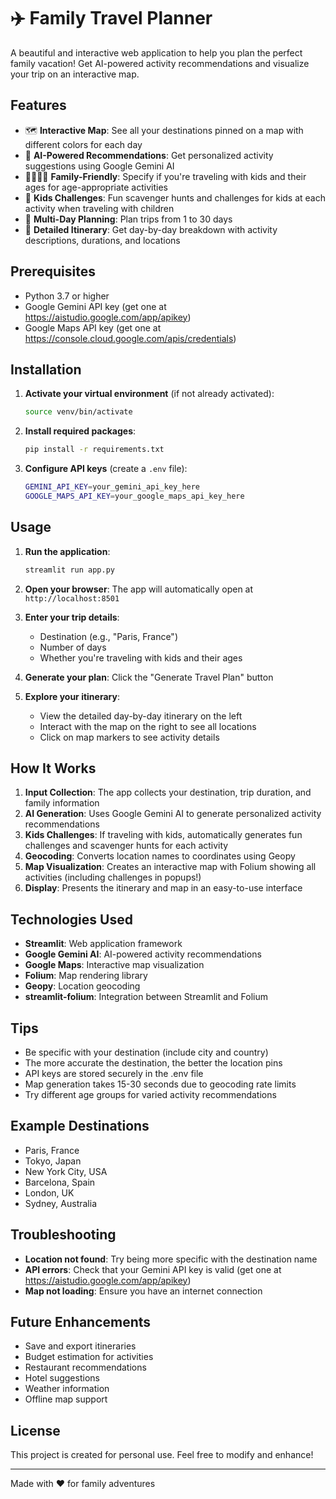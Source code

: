# ✈️ Family Travel Planner

A beautiful and interactive web application to help you plan the perfect family vacation! Get AI-powered activity recommendations and visualize your trip on an interactive map.

## Features

- 🗺️ **Interactive Map**: See all your destinations pinned on a map with different colors for each day
- 🤖 **AI-Powered Recommendations**: Get personalized activity suggestions using Google Gemini AI
- 👨‍👩‍👧‍👦 **Family-Friendly**: Specify if you're traveling with kids and their ages for age-appropriate activities
- 🎯 **Kids Challenges**: Fun scavenger hunts and challenges for kids at each activity when traveling with children
- 📅 **Multi-Day Planning**: Plan trips from 1 to 30 days
- 📍 **Detailed Itinerary**: Get day-by-day breakdown with activity descriptions, durations, and locations

## Prerequisites

- Python 3.7 or higher
- Google Gemini API key (get one at https://aistudio.google.com/app/apikey)
- Google Maps API key (get one at https://console.cloud.google.com/apis/credentials)

## Installation

1. **Activate your virtual environment** (if not already activated):
   ```bash
   source venv/bin/activate
   ```

2. **Install required packages**:
   ```bash
   pip install -r requirements.txt
   ```

3. **Configure API keys** (create a `.env` file):
   ```bash
   GEMINI_API_KEY=your_gemini_api_key_here
   GOOGLE_MAPS_API_KEY=your_google_maps_api_key_here
   ```

## Usage

1. **Run the application**:
   ```bash
   streamlit run app.py
   ```

2. **Open your browser**: The app will automatically open at `http://localhost:8501`

3. **Enter your trip details**:
   - Destination (e.g., "Paris, France")
   - Number of days
   - Whether you're traveling with kids and their ages

4. **Generate your plan**: Click the "Generate Travel Plan" button

5. **Explore your itinerary**:
   - View the detailed day-by-day itinerary on the left
   - Interact with the map on the right to see all locations
   - Click on map markers to see activity details

## How It Works

1. **Input Collection**: The app collects your destination, trip duration, and family information
2. **AI Generation**: Uses Google Gemini AI to generate personalized activity recommendations
3. **Kids Challenges**: If traveling with kids, automatically generates fun challenges and scavenger hunts for each activity
4. **Geocoding**: Converts location names to coordinates using Geopy
5. **Map Visualization**: Creates an interactive map with Folium showing all activities (including challenges in popups!)
6. **Display**: Presents the itinerary and map in an easy-to-use interface

## Technologies Used

- **Streamlit**: Web application framework
- **Google Gemini AI**: AI-powered activity recommendations
- **Google Maps**: Interactive map visualization
- **Folium**: Map rendering library
- **Geopy**: Location geocoding
- **streamlit-folium**: Integration between Streamlit and Folium

## Tips

- Be specific with your destination (include city and country)
- The more accurate the destination, the better the location pins
- API keys are stored securely in the .env file
- Map generation takes 15-30 seconds due to geocoding rate limits
- Try different age groups for varied activity recommendations

## Example Destinations

- Paris, France
- Tokyo, Japan
- New York City, USA
- Barcelona, Spain
- London, UK
- Sydney, Australia

## Troubleshooting

- **Location not found**: Try being more specific with the destination name
- **API errors**: Check that your Gemini API key is valid (get one at https://aistudio.google.com/app/apikey)
- **Map not loading**: Ensure you have an internet connection

## Future Enhancements

- Save and export itineraries
- Budget estimation for activities
- Restaurant recommendations
- Hotel suggestions
- Weather information
- Offline map support

## License

This project is created for personal use. Feel free to modify and enhance!

---

Made with ❤️ for family adventures

